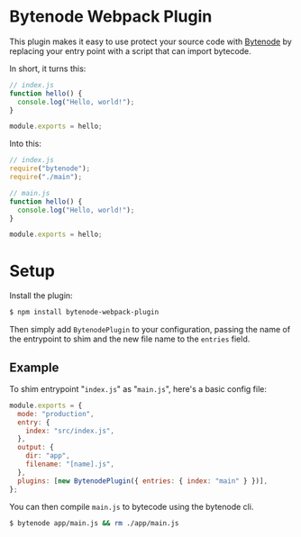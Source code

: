 # Bytenode Webpack Plugin

This plugin makes it easy to use protect your source code with [Bytenode](https://github.com/OsamaAbbas/bytenode) by replacing your entry point with a script that can import bytecode.

In short, it turns this:

```js
// index.js
function hello() {
  console.log("Hello, world!");
}

module.exports = hello;
```

Into this:

```js
// index.js
require("bytenode");
require("./main");
```

```js
// main.js
function hello() {
  console.log("Hello, world!");
}

module.exports = hello;
```

# Setup

Install the plugin:

```bash
$ npm install bytenode-webpack-plugin
```

Then simply add `BytenodePlugin` to your configuration, passing the name of the entrypoint to shim and the new file name to the `entries` field.

## Example

To shim entrypoint "`index.js`" as "`main.js`", here's a basic config file:

```js
module.exports = {
  mode: "production",
  entry: {
    index: "src/index.js",
  },
  output: {
    dir: "app",
    filename: "[name].js",
  },
  plugins: [new BytenodePlugin({ entries: { index: "main" } })],
};
```

You can then compile `main.js` to bytecode using the bytenode cli.

```bash
$ bytenode app/main.js && rm ./app/main.js
```
